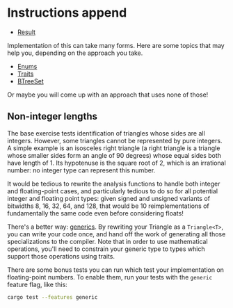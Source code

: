 # Instructions append

- [Result](https://doc.rust-lang.org/std/result/index.html)

Implementation of this can take many forms. Here are some topics that may help you, depending on the approach you take.

- [Enums](https://doc.rust-lang.org/book/2018-edition/ch06-00-enums.html)
- [Traits](https://doc.rust-lang.org/book/2018-edition/ch10-02-traits.html)
- [BTreeSet](https://doc.rust-lang.org/std/collections/btree_set/struct.BTreeSet.html)

Or maybe you will come up with an approach that uses none of those!

## Non-integer lengths

The base exercise tests identification of triangles whose sides are all
integers. However, some triangles cannot be represented by pure integers. A simple example is an isosceles right triangle (a right triangle is a triangle whose smaller sides form an angle of 90 degrees) whose equal sides both have length of 1. Its hypotenuse is the square root of 2, which is an irrational number: no integer type can represent this number.

It would be tedious to rewrite the analysis functions to handle both integer and floating-point cases, and particularly tedious to do so for all potential integer and floating point types: given signed and unsigned variants of bitwidths 8, 16, 32, 64, and 128, that would be 10 reimplementations of fundamentally the same code even before considering floats!

There's a better way: [generics](https://doc.rust-lang.org/stable/book/2018-edition/ch10-00-generics.html). By rewriting your Triangle as a `Triangle<T>`, you can write your code once, and hand off the work of generating all those specializations to the compiler. Note that in order to use mathematical operations, you'll need to constrain your generic type to types which support those operations using traits.

There are some bonus tests you can run which test your implementation on floating-point numbers. To enable them, run your tests with the `generic` feature flag, like this:

```bash
cargo test --features generic
```

